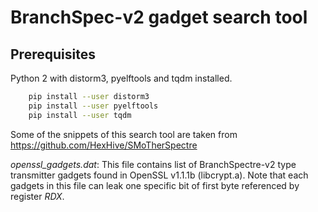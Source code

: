 # BranchSpec-v2 gadget search tool

## Prerequisites

Python 2 with distorm3, pyelftools and tqdm installed. 

```bash
    pip install --user distorm3
    pip install --user pyelftools
    pip install --user tqdm
```

Some of the snippets of this search tool are taken from https://github.com/HexHive/SMoTherSpectre


<em>openssl_gadgets.dat</em>: This file contains list of BranchSpectre-v2 type transmitter gadgets found in OpenSSL v1.1.1b (libcrypt.a). Note that each gadgets in this file can leak one specific bit of first byte referenced by register <em>RDX</em>.